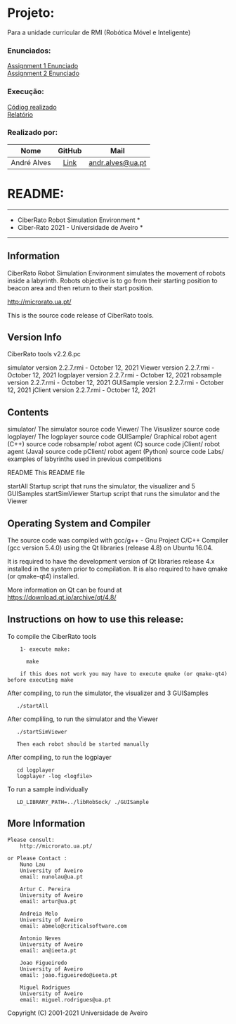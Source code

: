 # Projeto:
 Para a unidade curricular de RMI (Robótica Móvel e Inteligente)
 
### Enunciados:
[Assignment 1 Enunciado](https://github.com/andralves717/ciberRato/blob/main/agent/rmi2122-assignment-1.pdf)\
[Assignment 2 Enunciado](https://github.com/andralves717/ciberRato/blob/main/agent/rmi2122-assignment-2.pdf)

### Execução:
[Códiog realizado](https://github.com/andralves717/ciberRato/tree/main/agent)\
[Relatório](https://github.com/andralves717/ciberRato/blob/main/agent/report_88811.pdf)

### Realizado por:
| Nome            | GitHub        | Mail    |
| --------------- |:-------------:| :-----: |
| André Alves     | [Link](https://github.com/andralves717)| andr.alves@ua.pt

# README:

***************************************************************************
*  CiberRato Robot Simulation Environment                                 *
*  Ciber-Rato 2021 - Universidade de Aveiro                               *
***************************************************************************

## Information

CiberRato Robot Simulation Environment simulates the movement
of robots inside a labyrinth.  Robots objective is to go from their
starting position to beacon area and then return to their start position.

http://microrato.ua.pt/

This is the source code release of CiberRato tools.

## Version Info

CiberRato tools v2.2.6.pc

simulator         version 2.2.7.rmi  - October 12, 2021
Viewer            version 2.2.7.rmi  - October 12, 2021
logplayer         version 2.2.7.rmi  - October 12, 2021
robsample         version 2.2.7.rmi  - October 12, 2021
GUISample         version 2.2.7.rmi  - October 12, 2021
jClient           version 2.2.7.rmi  - October 12, 2021

## Contents

simulator/           The simulator source code
Viewer/              The Visualizer source code
logplayer/           The logplayer source code
GUISample/           Graphical robot agent (C++) source code
robsample/           robot agent (C) source code
jClient/             robot agent (Java) source code
pClient/             robot agent (Python) source code
Labs/                examples of labyrinths used in previous competitions

README               This README file

startAll             Startup script that runs the simulator, the visualizer and 5 GUISamples
startSimViewer       Startup script that runs the simulator and the Viewer

## Operating System and Compiler

The source code was compiled with gcc/g++ - Gnu Project C/C++ Compiler
(gcc version  5.4.0) using the Qt libraries (release 4.8) on 
Ubuntu 16.04.

It is required to have the development version of Qt libraries 
release 4.x installed in the system prior to compilation.
It is also required to have qmake (or qmake-qt4) installed.

More information on Qt can be found at https://download.qt.io/archive/qt/4.8/


## Instructions on how to use this release:


To compile the CiberRato tools

        1- execute make:
 
          make

        if this does not work you may have to execute qmake (or qmake-qt4) before executing make
 
After compiling, to run the simulator, the visualizer and 3 GUISamples
 
       ./startAll
 
After compliling, to run the simulator and the Viewer
 
       ./startSimViewer
 
       Then each robot should be started manually
 
After compiling, to run the logplayer
 
       cd logplayer
       logplayer -log <logfile>
 
To run a sample individually
 
       LD_LIBRARY_PATH=../libRobSock/ ./GUISample
 
## More Information
 
    Please consult:
        http://microrato.ua.pt/
 
    or Please Contact :
        Nuno Lau
        University of Aveiro
        email: nunolau@ua.pt
 
        Artur C. Pereira
        University of Aveiro
        email: artur@ua.pt
 
        Andreia Melo
        University of Aveiro
        email: abmelo@criticalsoftware.com
 
        Antonio Neves
        University of Aveiro
        email: an@ieeta.pt
 
        Joao Figueiredo
        University of Aveiro
        email: joao.figueiredo@ieeta.pt
 
        Miguel Rodrigues
        University of Aveiro
        email: miguel.rodrigues@ua.pt
 
 Copyright (C) 2001-2021 Universidade de Aveiro
 
 
